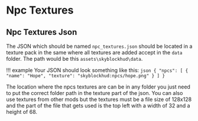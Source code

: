 # **Npc Textures**

## **Npc Textures Json**

The JSON which should be named `npc_textures.json` should be located in a texture pack in the same where all textures are added accept in the `data` folder. The path would be this `assets\skyblockhud\data`.

!!! example
        Your JSON should look something like this:
        ```json
        {
            "npcs": [
                {
                    "name": "Hope",
                    "texture": "skyblockhud:npcs/hope.png"
                }
            ]
        }
        ```

The location where the npcs textures are can be in any folder you just need to put the correct folder path in the texture part of the json. You can also use textures from other mods but the textures must be a file size of 128x128 and the part of the file that gets used is the top left with a width of 32 and a height of 68. 
